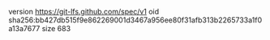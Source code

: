 version https://git-lfs.github.com/spec/v1
oid sha256:bb427db515f9e862269001d3467a956ee80f31afb313b2265733a1f0a13a7677
size 683
